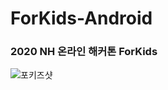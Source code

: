 # ForKids-Android
### 2020 NH 온라인 해커톤 ForKids

![포키즈샷](https://user-images.githubusercontent.com/55985789/102041984-1ce57580-3e14-11eb-9692-2c1f93b5cbe6.png)
